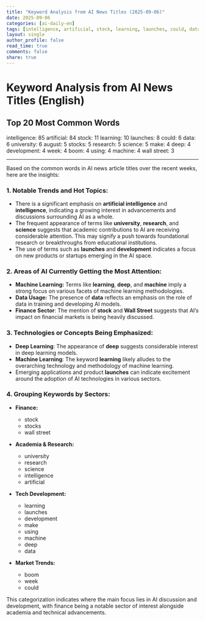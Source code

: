 ```yaml
---
title: "Keyword Analysis from AI News Titles (2025-09-06)"
date: 2025-09-06
categories: [ai-daily-en]
tags: [intelligence, artificial, stock, learning, launches, could, data, university, august, stocks, research, science, make, deep, development, week, boom, using, machine, wall street]
layout: single
author_profile: false
read_time: true
comments: false
share: true
---
```


# Keyword Analysis from AI News Titles (English)

## Top 20 Most Common Words

intelligence: 85
artificial: 84
stock: 11
learning: 10
launches: 8
could: 6
data: 6
university: 6
august: 5
stocks: 5
research: 5
science: 5
make: 4
deep: 4
development: 4
week: 4
boom: 4
using: 4
machine: 4
wall street: 3

---

Based on the common words in AI news article titles over the recent weeks, here are the insights:

### 1. Notable Trends and Hot Topics:
- There is a significant emphasis on **artificial intelligence** and **intelligence**, indicating a growing interest in advancements and discussions surrounding AI as a whole.
- The frequent appearance of terms like **university**, **research**, and **science** suggests that academic contributions to AI are receiving considerable attention. This may signify a push towards foundational research or breakthroughs from educational institutions.
- The use of terms such as **launches** and **development** indicates a focus on new products or startups emerging in the AI space. 

### 2. Areas of AI Currently Getting the Most Attention:
- **Machine Learning:** Terms like **learning**, **deep**, and **machine** imply a strong focus on various facets of machine learning methodologies. 
- **Data Usage:** The presence of **data** reflects an emphasis on the role of data in training and developing AI models.
- **Finance Sector**: The mention of **stock** and **Wall Street** suggests that AI’s impact on financial markets is being heavily discussed.

### 3. Technologies or Concepts Being Emphasized:
- **Deep Learning**: The appearance of **deep** suggests considerable interest in deep learning models.
- **Machine Learning**: The keyword **learning** likely alludes to the overarching technology and methodology of machine learning.
- Emerging applications and product **launches** can indicate excitement around the adoption of AI technologies in various sectors.

### 4. Grouping Keywords by Sectors:

- **Finance:**
  - stock
  - stocks
  - wall street

- **Academia & Research:**
  - university
  - research
  - science
  - intelligence 
  - artificial
  
- **Tech Development:**
  - learning 
  - launches
  - development
  - make
  - using
  - machine
  - deep
  - data

- **Market Trends:**
  - boom
  - week
  - could

This categorization indicates where the main focus lies in AI discussion and development, with finance being a notable sector of interest alongside academia and technical advancements.